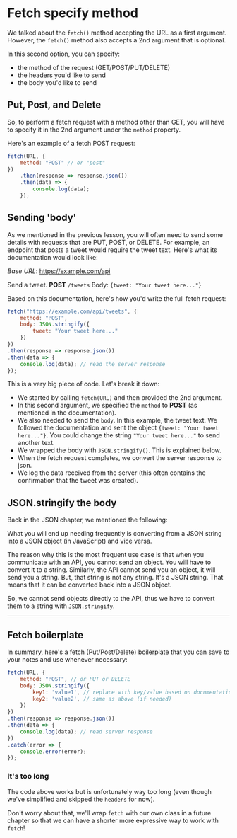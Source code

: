# Fetch specify method

We talked about the `fetch()` method accepting the URL as a first argument. However, the `fetch()` method also accepts a 2nd argument that is optional.

In this second option, you can specify:

- the method of the request (GET/POST/PUT/DELETE)
- the headers you'd like to send
- the body you'd like to send

## Put, Post, and Delete

So, to perform a fetch request with a method other than GET, you will have to specify it in the 2nd argument under the `method` property.

Here's an example of a fetch POST request:

```javascript
fetch(URL, {
    method: "POST" // or "post"
})
    .then(response => response.json())
    .then(data => {
        console.log(data);
    });
```

## Sending 'body'

As we mentioned in the previous lesson, you will often need to send some details with requests that are PUT, POST, or DELETE. For example, an endpoint that posts a tweet would require the tweet text. Here's what its documentation would look like:

_Base URL_: https://example.com/api

Send a tweet. **POST** `/tweets` Body: `{tweet: "Your tweet here..."}`

Based on this documentation, here's how you'd write the full fetch request:

```javascript
fetch("https://example.com/api/tweets", {
    method: "POST",
    body: JSON.stringify({
        tweet: "Your tweet here..."
    })
})
.then(response => response.json())
.then(data => {
    console.log(data); // read the server response
});
```

This is a very big piece of code. Let's break it down:

- We started by calling `fetch(URL)` and then provided the 2nd argument.
- In this second argument, we specified the `method` to **POST** (as mentioned in the documentation).
- We also needed to send the `body`. In this example, the tweet text. We followed the documentation and sent the object `{tweet: "Your tweet here..."}`. You could change the string `"Your tweet here..."` to send another text.
- We wrapped the body with `JSON.stringify()`. This is explained below.
- When the fetch request completes, we convert the server response to json.
- We log the data received from the server (this often contains the confirmation that the tweet was created).

## JSON.stringify the body

Back in the JSON chapter, we mentioned the following:

What you will end up needing frequently is converting from a JSON string into a JSON object (in JavaScript) and vice versa.

The reason why this is the most frequent use case is that when you communicate with an API, you cannot send an object. You will have to convert it to a string. Similarly, the API cannot send you an object, it will send you a string. But, that string is not any string. It's a JSON string. That means that it can be converted back into a JSON object.

So, we cannot send objects directly to the API, thus we have to convert them to a string with `JSON.stringify`.

---

## Fetch boilerplate

In summary, here's a fetch (Put/Post/Delete) boilerplate that you can save to your notes and use whenever necessary:

```javascript
fetch(URL, {
    method: "POST", // or PUT or DELETE
    body: JSON.stringify({
        key1: 'value1', // replace with key/value based on documentation
        key2: 'value2', // same as above (if needed)
    })
})
.then(response => response.json())
.then(data => {
    console.log(data); // read server response
})
.catch(error => {
    console.error(error);
});
```

### It's too long

The code above works but is unfortunately way too long (even though we've simplified and skipped the `headers` for now).

Don't worry about that, we'll wrap `fetch` with our own class in a future chapter so that we can have a shorter more expressive way to work with `fetch`!
